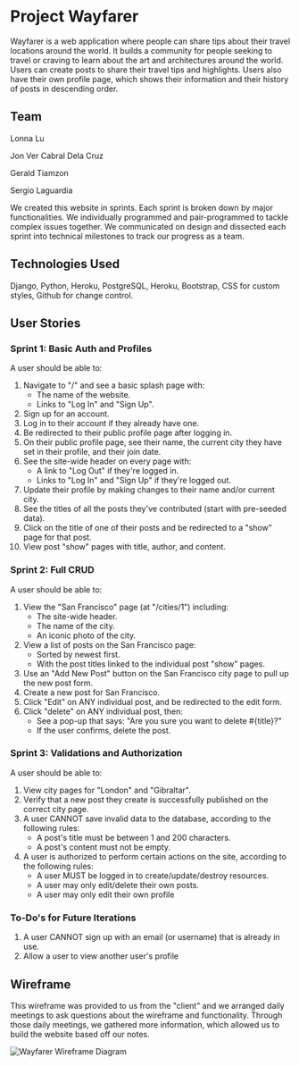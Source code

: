 <h1>Project Wayfarer</h1>
<p>Wayfarer is a web application where people can share tips about their travel locations around the world. It builds a community for people seeking to travel or craving to learn about the art and architectures around the world. Users can create posts to share their travel tips and highlights. Users also have their own profile page, which shows their information and their history of posts in descending order.</p>

<h2>Team</h2>
<p>Lonna Lu</p>
<p>Jon Ver Cabral Dela Cruz</p>
<p>Gerald Tiamzon</p>
<p>Sergio Laguardia</p>

<p>We created this website in sprints. Each sprint is broken down by major functionalities. We individually programmed and pair-programmed to tackle complex issues together. We communicated on design and dissected each sprint into technical milestones to track our progress as a team.</p>

<h2>Technologies Used</h2>
<p>Django, Python, Heroku, PostgreSQL, Heroku, Bootstrap, CSS for custom styles, Github for change control.</p>

<h2>User Stories</h2>
<h3>Sprint 1: Basic Auth and Profiles</h3>
A user should be able to:
<ol>
    <li>Navigate to "/" and see a basic splash page with:
        <ul>
            <li>The name of the website.</li>
            <li>Links to "Log In" and "Sign Up".</li>
        </ul>
    </li>
    <li>Sign up for an account.</li>
    <li>Log in to their account if they already have one.</li>
    <li>Be redirected to their public profile page after logging in.</li>
    <li>On their public profile page, see their name, the current city they have set in their profile, and their join date.</li>
    <li>See the site-wide header on every page with:
        <ul>
            <li>A link to "Log Out" if they're logged in.</li>
            <li>Links to "Log In" and "Sign Up" if they're logged out.</li>
        </ul>
    </li>
    <li>Update their profile by making changes to their name and/or current city.</li>
    <li>See the titles of all the posts they've contributed (start with pre-seeded data).</li>
    <li>Click on the title of one of their posts and be redirected to a "show" page for that post.</li>
    <li>View post "show" pages with title, author, and content.</li>
</ol>

<h3>Sprint 2: Full CRUD</h3>
A user should be able to:
<ol>
    <li>View the "San Francisco" page (at "/cities/1") including:
        <ul>
            <li>The site-wide header.</li>
            <li>The name of the city.</li>
            <li>An iconic photo of the city.</li>
        </ul>
    </li>
    <li>View a list of posts on the San Francisco page:
        <ul>
            <li>Sorted by newest first.</li>
            <li>With the post titles linked to the individual post "show" pages.</li>
        </ul>
    </li>
    <li>Use an "Add New Post" button on the San Francisco city page to pull up the new post form.</li>
    <li>Create a new post for San Francisco.</li>
    <li>Click "Edit" on ANY individual post, and be redirected to the edit form.</li>
    <li>Click "delete" on ANY individual post, then:
        <ul>
            <li>See a pop-up that says: "Are you sure you want to delete #{title}?"</li>
            <li>If the user confirms, delete the post.</li>
        </ul>
    </li>
</ol>

<h3>Sprint 3: Validations and Authorization</h3>
A user should be able to:
<ol>
    <li>View city pages for "London" and "Gibraltar".</li>
    <li>Verify that a new post they create is successfully published on the correct city page.</li>
    <li>A user CANNOT save invalid data to the database, according to the following rules:
        <ul>
            <li>A post's title must be between 1 and 200 characters.</li>
            <li>A post's content must not be empty.</li>
        </ul>
    </li>
    <li>A user is authorized to perform certain actions on the site, according to the following rules:
        <ul>
            <li>A user MUST be logged in to create/update/destroy resources.</li>
            <li>A user may only edit/delete their own posts.</li>
            <li>A user may only edit their own profile</li>
        </ul>
    </li>
</ol>

<h3>To-Do's for Future Iterations</h3>
<ol>
    <li>A user CANNOT sign up with an email (or username) that is already in use.</li>
    <li>Allow a user to view another user's profile</li>
</ol>

<h2>Wireframe</h2>
<p>This wireframe was provided to us from the "client" and we arranged daily meetings to ask questions about the wireframe and functionality. Through those daily meetings, we gathered more information, which allowed us to build the website based off our notes.</p>
<img src="https://www.notion.so/image/https%3A%2F%2Fs3-us-west-2.amazonaws.com%2Fsecure.notion-static.com%2F96d7485d-f97e-4dfd-a26e-e7341d5f8818%2Fwireframes.png?table=block&id=ff181223-40d4-4e3f-a4dd-743dec886ec5&spaceId=2d8bbfbe-92b6-4c51-aa43-e64c639c7655&width=2830&userId=&cache=v2" alt="Wayfarer Wireframe Diagram" />

